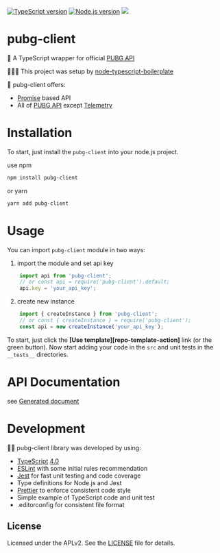 [![TypeScript version][ts-badge]][typescript-4-0]
[![Node.js version][nodejs-badge]][nodejs]
[![][license-badge]][license]

# pubg-client

🚀 A TypeScript wrapper for official [PUBG API][pubg_api]

👩🏻‍💻 This project was setup by [node-typescript-boilerplate][repo-template]

🌟 pubg-client offers:
- [Promise][promise] based API
- All of [PUBG API][pubg_api] except [Telemetry][pubg_api_telemetry]

# Installation
To start, just install the `pubg-client` into your node.js project.

use npm
```sh
npm install pubg-client
```
or yarn
```sh
yarn add pubg-client
```

# Usage
You can import `pubg-client` module in two ways:

1. import the module and set api key
```javascript
    import api from 'pubg-client';
    // or const api = require('pubg-client').default;
    api.key = 'your_api_key';
```
2. create new instance
```javascript
    import { createInstance } from 'pubg-client';
    // or const { createInstance } = require('pubg-client');
    const api = new createInstance('your_api_key');
```
To start, just click the **[Use template][repo-template-action]** link (or the green button). Now start adding your code in the `src` and unit tests in the `__tests__` directories.

# API Documentation
see [Generated document](https://github.com/schnellehand/pubg-client/tree/master/doc/index.html)
# Development
🏃🏽 pubg-client library was developed by using:
- [TypeScript][typescript] [4.0][typescript-4-0]
- [ESLint][eslint] with some initial rules recommendation
- [Jest][jest] for fast unit testing and code coverage
- Type definitions for Node.js and Jest
- [Prettier][prettier] to enforce consistent code style
- Simple example of TypeScript code and unit test
- .editorconfig for consistent file format

## License

Licensed under the APLv2. See the [LICENSE][license] file for details.

[ts-badge]: https://img.shields.io/badge/TypeScript-4.0-blue.svg
[nodejs-badge]: https://img.shields.io/badge/Node.js->=%2012.13-blue.svg
[nodejs]: https://nodejs.org/dist/latest-v12.x/docs/api/
[typescript]: https://www.typescriptlang.org/
[typescript-4-0]: https://www.typescriptlang.org/docs/handbook/release-notes/typescript-4-0.html
[license-badge]: https://img.shields.io/badge/license-APLv2-blue.svg
[license]: https://github.com/schnellehand/pubg-client/blob/master/LICENSE
[jest]: https://facebook.github.io/jest/
[eslint]: https://github.com/eslint/eslint
[prettier]: https://prettier.io
[repo-template]: https://github.com/jsynowiec/node-typescript-boilerplate
[promise]: https://developer.mozilla.org/en-US/docs/Web/JavaScript/Reference/Global_Objects/Promise
[pubg_api]: https://documentation.pubg.com/en/introduction.html
[pubg_api_request]: https://documentation.pubg.com/en/making-requests.html
[pubg_api_lifetime]: https://documentation.pubg.com/en/lifetime-stats.html
[pubg_api_telemetry]: https://documentation.pubg.com/en/telemetry.html